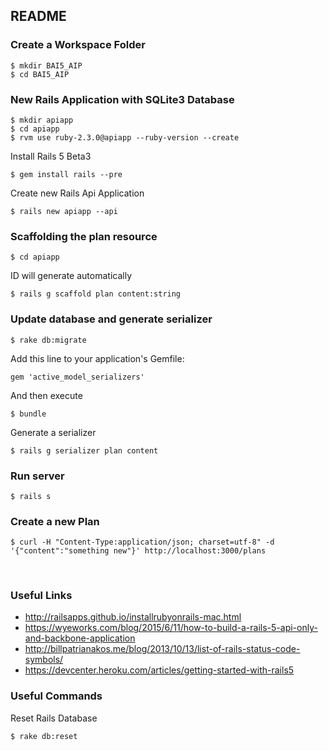 ## README

### Create a Workspace Folder
```
$ mkdir BAI5_AIP
$ cd BAI5_AIP
```

### New Rails Application with SQLite3 Database
```
$ mkdir apiapp
$ cd apiapp
$ rvm use ruby-2.3.0@apiapp --ruby-version --create
```
Install Rails 5 Beta3
```
$ gem install rails --pre
```
Create new Rails Api Application
```
$ rails new apiapp --api
```

### Scaffolding the plan resource
```
$ cd apiapp
```
ID will generate automatically
```
$ rails g scaffold plan content:string
```

### Update database and generate serializer
```
$ rake db:migrate
```
Add this line to your application's Gemfile: 
```
gem 'active_model_serializers'
```
And then execute
```
$ bundle
```
Generate a serializer
```
$ rails g serializer plan content
```

### Run server
```
$ rails s
```

### Create a new Plan
```
$ curl -H "Content-Type:application/json; charset=utf-8" -d '{"content":"something new"}' http://localhost:3000/plans
```
<br>

### Useful Links
* http://railsapps.github.io/installrubyonrails-mac.html
* https://wyeworks.com/blog/2015/6/11/how-to-build-a-rails-5-api-only-and-backbone-application
* http://billpatrianakos.me/blog/2013/10/13/list-of-rails-status-code-symbols/
* https://devcenter.heroku.com/articles/getting-started-with-rails5

### Useful Commands
Reset Rails Database
```
$ rake db:reset
```


